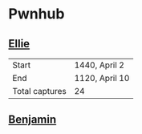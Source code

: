 # Pwnhub

## [Ellie](ellie.html)

| | |
| --- | --- |
| Start | 1440, April 2 |
| End | 1120, April 10 |
| Total captures | 24 |

## [Benjamin](benjamin.html)


